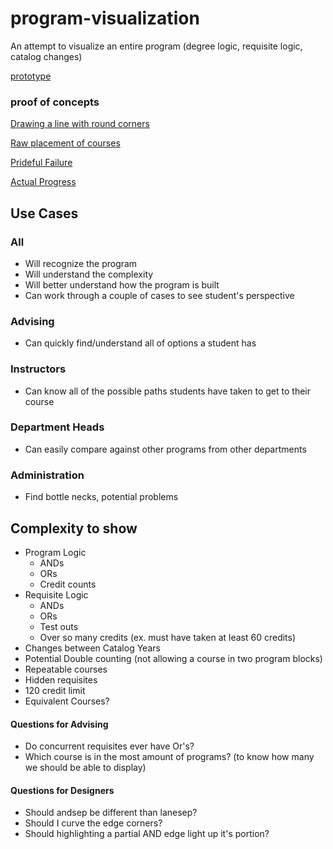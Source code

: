 # program-visualization
An attempt to visualize an entire program (degree logic, requisite logic, catalog changes)

[prototype](/prototype.pdf)

### proof of concepts
[Drawing a line with round corners](/experiments/arc.html)

[Raw placement of courses](/copout/index.html)

[Prideful Failure](/experiments/failure.2.html)

[Actual Progress](/backtothestart/index.html)

## Use Cases

### All
- Will recognize the program
- Will understand the complexity
- Will better understand how the program is built
- Can work through a couple of cases to see student's perspective

### Advising
- Can quickly find/understand all of options a student has

### Instructors
- Can know all of the possible paths students have taken to get to their course

### Department Heads
- Can easily compare against other programs from other departments

### Administration
- Find bottle necks, potential problems

## Complexity to show
  
- Program Logic
  - ANDs
  - ORs
  - Credit counts
- Requisite Logic
  - ANDs
  - ORs
  - Test outs
  - Over so many credits (ex. must have taken at least 60 credits)
- Changes between Catalog Years
- Potential Double counting (not allowing a course in two program blocks)
- Repeatable courses
- Hidden requisites
- 120 credit limit
- Equivalent Courses?

#### Questions for Advising
 - Do concurrent requisites ever have Or's?
 - Which course is in the most amount of programs? 
    (to know how many we should be able to display)

#### Questions for Designers
 - Should andsep be different than lanesep?
 - Should I curve the edge corners? 
 - Should highlighting a partial AND edge light up it's portion?